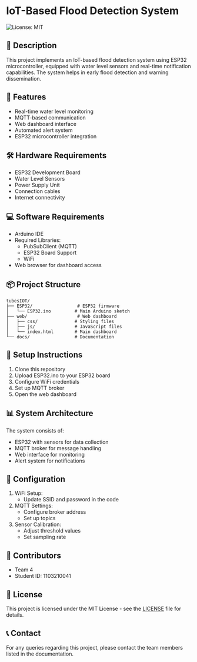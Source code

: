# IoT-Based Flood Detection System

![License: MIT](https://img.shields.io/badge/License-MIT-yellow.svg)

## 📝 Description

This project implements an IoT-based flood detection system using ESP32 microcontroller, equipped with water level sensors and real-time notification capabilities. The system helps in early flood detection and warning dissemination.

## 🌟 Features

- Real-time water level monitoring
- MQTT-based communication
- Web dashboard interface
- Automated alert system
- ESP32 microcontroller integration

## 🛠️ Hardware Requirements

- ESP32 Development Board
- Water Level Sensors
- Power Supply Unit
- Connection cables
- Internet connectivity

## 💻 Software Requirements

- Arduino IDE
- Required Libraries:
  - PubSubClient (MQTT)
  - ESP32 Board Support
  - WiFi
- Web browser for dashboard access

## 📦 Project Structure

```
tubesIOT/
├── ESP32/                 # ESP32 firmware
│   └── ESP32.ino         # Main Arduino sketch
├── web/                   # Web dashboard
│   ├── css/              # Styling files
│   ├── js/               # JavaScript files
│   └── index.html        # Main dashboard
└── docs/                 # Documentation
```

## 🚀 Setup Instructions

1. Clone this repository
2. Upload ESP32.ino to your ESP32 board
3. Configure WiFi credentials
4. Set up MQTT broker
5. Open the web dashboard

## 📊 System Architecture

The system consists of:
- ESP32 with sensors for data collection
- MQTT broker for message handling
- Web interface for monitoring
- Alert system for notifications

## 🔧 Configuration

1. WiFi Setup:
   - Update SSID and password in the code
2. MQTT Settings:
   - Configure broker address
   - Set up topics
3. Sensor Calibration:
   - Adjust threshold values
   - Set sampling rate

## 👥 Contributors

- Team 4
- Student ID: 1103210041

## 📄 License

This project is licensed under the MIT License - see the [LICENSE](LICENSE) file for details.

## 📞 Contact

For any queries regarding this project, please contact the team members listed in the documentation.
